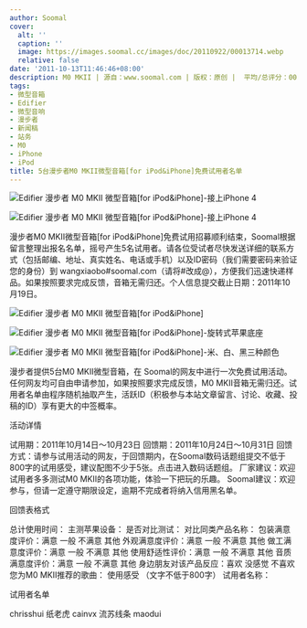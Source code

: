 ```yaml
---
author: Soomal
cover:
  alt: ''
  caption: ''
  image: https://images.soomal.cc/images/doc/20110922/00013714.webp
  relative: false
date: '2011-10-13T11:46:46+08:00'
description: M0 MKII | 源自：www.soomal.com | 版权：原创 |  平均/总评分：00.00/0
tags:
- 微型音箱
- Edifier
- 微型音响
- 漫步者
- 新闻稿
- 站务
- M0
- iPhone
- iPod
title: 5台漫步者M0 MKII微型音箱[for iPod&iPhone]免费试用者名单
---
```


![Edifier 漫步者 M0 MKII 微型音箱[for iPod&iPhone]-接上iPhone 4](https://images.soomal.cc/images/doc/20110922/00013713.webp)



![Edifier 漫步者 M0 MKII 微型音箱[for iPod&iPhone]-接上iPhone 4](https://images.soomal.cc/images/doc/20110922/00013714.webp)



漫步者M0 MKII微型音箱[for iPod&iPhone]免费试用招募顺利结束，Soomal根据留言整理出报名名单，摇号产生5名试用者。请各位受试者尽快发送详细的联系方式（包括邮编、地址、真实姓名、电话或手机）以及ID密码（我们需要密码来验证您的身份）到 wangxiaobo#soomal.com（请将#改成@），方便我们迅速快递样品。如果按照要求完成反馈，音箱无需归还。个人信息提交截止日期：2011年10月19日。



![Edifier 漫步者 M0 MKII 微型音箱[for iPod&iPhone]](https://images.soomal.cc/images/doc/20110922/00013712.webp)



![Edifier 漫步者 M0 MKII 微型音箱[for iPod&iPhone]-旋转式苹果底座](https://images.soomal.cc/images/doc/20110922/00013719.webp)



![Edifier 漫步者 M0 MKII 微型音箱[for iPod&iPhone]-米、白、黑三种颜色](https://images.soomal.cc/images/doc/20110926/00013807.webp)



漫步者提供5台M0 MKII微型音箱，在 Soomal的网友中进行一次免费试用活动。任何网友均可自由申请参加，如果按照要求完成反馈，M0 MKII音箱无需归还。试用者名单由程序随机抽取产生，活跃ID（积极参与本站文章留言、讨论、收藏、投稿的ID）享有更大的中签概率。



活动详情



试用期：2011年10月14日～10月23日
回馈期：2011年10月24日～10月31日
回馈方式：请参与试用活动的网友，于回馈期内，在Soomal数码话题组提交不低于800字的试用感受，建议配图不少于5张。点击进入数码话题组。
厂家建议：欢迎试用者多多测试M0 MKII的各项功能，体验一下把玩的乐趣。
Soomal建议：欢迎参与，但请一定遵守期限设定，逾期不完成者将纳入信用黑名单。



回馈表格式



总计使用时间：
主测苹果设备：
是否对比测试：
对比同类产品名称：
包装满意度评价：满意 一般 不满意 其他 
外观满意度评价：满意 一般 不满意 其他 
做工满意度评价：满意 一般 不满意 其他 
使用舒适性评价：满意 一般 不满意 其他
音质满意度评价：满意 一般 不满意 其他 
身边朋友对该产品反应：喜欢 没感觉 不喜欢 
您为M0 MKII推荐的歌曲：
使用感受 （文字不低于800字）
试用者名称：



试用者名单



chrisshui 纸老虎
cainvx 流苏线条
maodui